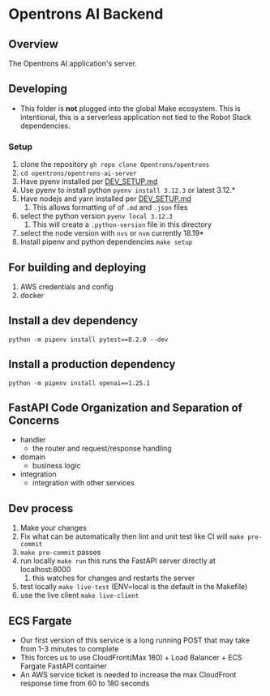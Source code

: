 # Opentrons AI Backend

## Overview

The Opentrons AI application's server.

## Developing

- This folder is **not** plugged into the global Make ecosystem. This is intentional, this is a serverless application not tied to the Robot Stack dependencies.

### Setup

1. clone the repository `gh repo clone Opentrons/opentrons`
1. `cd opentrons/opentrons-ai-server`
1. Have pyenv installed per [DEV_SETUP.md](../DEV_SETUP.md)
1. Use pyenv to install python `pyenv install 3.12.3` or latest 3.12.\*
1. Have nodejs and yarn installed per [DEV_SETUP.md](../DEV_SETUP.md)
   1. This allows formatting of of `.md` and `.json` files
1. select the python version `pyenv local 3.12.3`
   1. This will create a `.python-version` file in this directory
1. select the node version with `nvs` or `nvm` currently 18.19\*
1. Install pipenv and python dependencies `make setup`

## For building and deploying

1. AWS credentials and config
1. docker

## Install a dev dependency

`python -m pipenv install pytest==8.2.0 --dev`

## Install a production dependency

`python -m pipenv install openai==1.25.1`

## FastAPI Code Organization and Separation of Concerns

- handler
  - the router and request/response handling
- domain
  - business logic
- integration
  - integration with other services

## Dev process

1. Make your changes
1. Fix what can be automatically then lint and unit test like CI will `make pre-commit`
1. `make pre-commit` passes
1. run locally `make run` this runs the FastAPI server directly at localhost:8000
   1. this watches for changes and restarts the server
1. test locally `make live-test` (ENV=local is the default in the Makefile)
1. use the live client `make live-client`

## ECS Fargate

- Our first version of this service is a long running POST that may take from 1-3 minutes to complete
- This forces us to use CloudFront(Max 180) + Load Balancer + ECS Fargate FastAPI container
- An AWS service ticket is needed to increase the max CloudFront response time from 60 to 180 seconds
